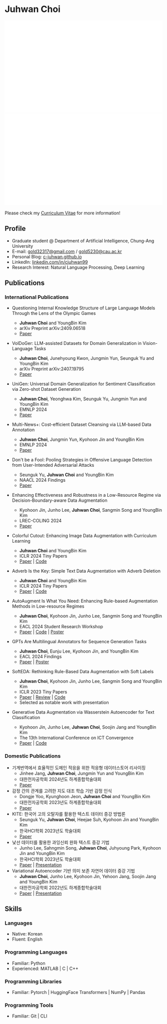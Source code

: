 # Juhwan Choi

![overview](https://github.com/c-juhwan/github-stats/blob/master/generated/overview.svg)
![languages](https://github.com/c-juhwan/github-stats/blob/master/generated/languages.svg)

Please check my [Curriculum Vitae](https://github.com/c-juhwan/c-juhwan/blob/main/Documents/Curriculum_Vitae_Juhwan_Choi.pdf) for more information!

## Profile

- Graduate student @ Department of Artificial Intelligence, Chung-Ang University
- E-mail: [gold32317@gmail.com](mailto:gold32317@gmail.com) / [gold5230@cau.ac.kr](mailto:gold5230@cau.ac.kr)
- Personal Blog: [c-juhwan.github.io](c-juhwan.github.io)
- LinkedIn: [linkedin.com/in/cjuhwan99](https://www.linkedin.com/in/cjuhwan99/)
- Research Interest: Natural Language Processing, Deep Learning

## Publications

### International Publications

- Questioning Internal Knowledge Structure of Large Language Models Through the Lens of the Olympic Games
  - **Juhwan Choi** and YoungBin Kim
  - arXiv Preprint arXiv:2409.06518
  - [Paper](https://arxiv.org/pdf/2409.06518)

- VolDoGer: LLM-assisted Datasets for Domain Generalization in Vision-Language Tasks
  - **Juhwan Choi**, Junehyoung Kwon, Jungmin Yun, Seunguk Yu and YoungBin Kim
  - arXiv Preprint arXiv:2407.19795
  - [Paper](https://arxiv.org/pdf/2407.19795.pdf)

- UniGen: Universal Domain Generalization for Sentiment Classification via Zero-shot Dataset Generation
  - **Juhwan Choi**, Yeonghwa Kim, Seunguk Yu, Jungmin Yun and YoungBin Kim
  - EMNLP 2024
  - [Paper](https://arxiv.org/pdf/2405.01022.pdf)

- Multi-News+: Cost-efficient Dataset Cleansing via LLM-based Data Annotation
  - **Juhwan Choi**, Jungmin Yun, Kyohoon Jin and YoungBin Kim
  - EMNLP 2024
  - [Paper](https://arxiv.org/pdf/2404.09682.pdf)

- Don't be a Fool: Pooling Strategies in Offensive Language Detection from User-Intended Adversarial Attacks
  - Seunguk Yu, **Juhwan Choi** and YoungBin Kim
  - NAACL 2024 Findings
  - [Paper](https://arxiv.org/pdf/2403.15467.pdf)

- Enhancing Effectiveness and Robustness in a Low-Resource Regime via Decision-Boundary-aware Data Augmentation
  - Kyohoon Jin, Junho Lee, **Juhwan Choi**, Sangmin Song and YoungBin Kim
  - LREC-COLING 2024
  - [Paper](https://arxiv.org/pdf/2403.15512.pdf)

- Colorful Cutout: Enhancing Image Data Augmentation with Curriculum Learning
  - **Juhwan Choi** and YoungBin Kim
  - ICLR 2024 Tiny Papers
  - [Paper](https://arxiv.org/pdf/2403.20012.pdf) | [Code](https://github.com/c-juhwan/colorful-cutout-aug)

- Adverb Is the Key: Simple Text Data Augmentation with Adverb Deletion
  - **Juhwan Choi** and YoungBin Kim
  - ICLR 2024 Tiny Papers
  - [Paper](https://arxiv.org/pdf/2403.20015.pdf) | [Code](https://github.com/c-juhwan/adverb-deletion-aug)

- AutoAugment Is What You Need: Enhancing Rule-based Augmentation Methods in Low-resource Regimes
  - **Juhwan Choi**, Kyohoon Jin, Junho Lee, Sangmin Song and YoungBin Kim
  - EACL 2024 Student Research Workshop
  - [Paper](https://aclanthology.org/2024.eacl-srw.1.pdf) | [Code](https://github.com/c-juhwan/soft-text-autoaugment) | [Poster](https://github.com/c-juhwan/c-juhwan/blob/main/Documents/Papers/AutoAugment_Poster.pdf)

- GPTs Are Multilingual Annotators for Sequence Generation Tasks
  - **Juhwan Choi**, Eunju Lee, Kyohoon Jin, and YoungBin Kim
  - EACL 2024 Findings
  - [Paper](https://aclanthology.org/2024.findings-eacl.2.pdf) | [Poster](https://github.com/c-juhwan/c-juhwan/blob/main/Documents/Papers/GPT_Annotator_Poster.pdf)

- SoftEDA: Rethinking Rule-Based Data Augmentation with Soft Labels
  - **Juhwan Choi**, Kyohoon Jin, Junho Lee, Sangmin Song and YoungBin Kim
  - ICLR 2023 Tiny Papers
  - [Paper](https://openreview.net/pdf?id=OiSbJbVWBJT) | [Review](https://openreview.net/forum?id=OiSbJbVWBJT) | [Code](https://github.com/c-juhwan/SoftEDA)
  - Selected as notable work with presentation

- Generative Data Augmentation via Wasserstein Autoencoder for Text Classification
  - Kyohoon Jin, Junho Lee, **Juhwan Choi**, Soojin Jang and YoungBin Kim
  - The 13th International Conference on ICT Convergence
  - [Paper](https://github.com/c-juhwan/c-juhwan/blob/main/Documents/Papers/Generative_Data_Augmentation_via_Wasserstein_Autoencoder_for_Text_Classification.pdf) | [Code](https://github.com/IIPL-CAU/latent_nlp_model)

### Domestic Publications

- 기계번역에서 효율적인 도메인 적응을 위한 적응형 데이터스토어 리사이징
  - Jinhee Jang, **Juhwan Choi**, Jungmin Yun and YoungBin Kim
  - 대한전자공학회 2024년도 하계종합학술대회
  - [Paper](https://github.com/c-juhwan/c-juhwan/blob/main/Documents/Papers/기계번역에서_효율적인_도메인_적응을_위한_적응형_데이터스토어_리사이징.pdf)
- 감정 간의 관계를 고려한 지도 대조 학습 기반 감정 인식
  - Dongje Yoo, Kyunghoon Jeon, **Juhwan Choi** and YoungBin Kim
  - 대한전자공학회 2023년도 하계종합학술대회
  - [Paper](https://github.com/c-juhwan/c-juhwan/blob/main/Documents/Papers/감정_간의_관계를_고려한_지도_대조_학습_기반_감정_인식_인쇄본.pdf)
- KITE: 한국어 고의 오탈자를 활용한 텍스트 데이터 증강 방법론
  - Seunguk Yu, **Juhwan Choi**, Heejae Suh, Kyohoon Jin and YoungBin Kim
  - 한국HCI학회 2023년도 학술대회
  - [Paper](https://github.com/c-juhwan/c-juhwan/blob/main/Documents/Papers/KITE_한국어_고의_오탈자를_활용한_텍스트_데이터_증강_방법론_인쇄본.pdf)
- 낯선 데이터를 활용한 과잉신뢰 완화 텍스트 증강 기법
  - Junho Lee, Sahngmin Song, **Juhwan Choi**, Juhyoung Park, Kyohoon Jin and YoungBin Kim
  - 한국HCI학회 2023년도 학술대회
  - [Paper](https://github.com/c-juhwan/c-juhwan/blob/main/Documents/Papers/낯선_데이터를_활용한_과잉신뢰_완화_텍스트_증강_기법_인쇄본.pdf) | [Presentation](https://github.com/c-juhwan/c-juhwan/blob/main/Documents/Papers/낯선_데이터를_활용한_과잉신뢰_완화_텍스트_증강_기법_발표자료.pptx)
- Variational Autoencoder 기반 의미 보존 자연어 데이터 증강 기법
  - **Juhwan Choi**, Junho Lee, Kyohoon Jin, Yehoon Jang, Soojin Jang and YoungBin Kim
  - 대한전자공학회 2022년도 하계종합학술대회
  - [Paper](https://github.com/c-juhwan/c-juhwan/blob/main/Documents/Papers/Variational_Autoencoder기반_의미_보존_자연어_데이터_증강_기법.pdf) | [Presentation](https://github.com/c-juhwan/c-juhwan/blob/main/Documents/Papers/Variational_Autoencoder기반_의미_보존_자연어_데이터_증강_기법_발표자료.pptx)

## Skills

### Languages

- Native: Korean
- Fluent: English

### Programming Languages

- Familiar: Python
- Experienced: MATLAB | C | C++

### Programming Libraries

- Familiar: Pytorch | HuggingFace Transformers | NumPy | Pandas

### Programming Tools

- Familiar: Git | CLI
